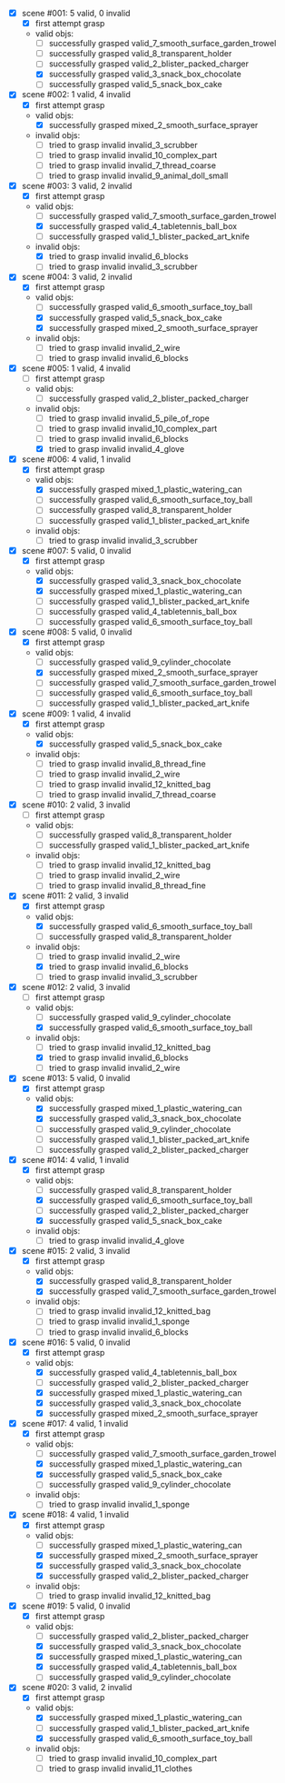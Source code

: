 * [x] scene #001: 5 valid, 0 invalid
  + [x] first attempt grasp
  + valid objs:
    - [ ] successfully grasped valid_7_smooth_surface_garden_trowel
    - [ ] successfully grasped valid_8_transparent_holder
    - [ ] successfully grasped valid_2_blister_packed_charger
    - [x] successfully grasped valid_3_snack_box_chocolate
    - [ ] successfully grasped valid_5_snack_box_cake
* [x] scene #002: 1 valid, 4 invalid
  + [x] first attempt grasp
  + valid objs:
    - [x] successfully grasped mixed_2_smooth_surface_sprayer
  + invalid objs:
    - [ ] tried to grasp invalid invalid_3_scrubber
    - [ ] tried to grasp invalid invalid_10_complex_part
    - [ ] tried to grasp invalid invalid_7_thread_coarse
    - [ ] tried to grasp invalid invalid_9_animal_doll_small
* [x] scene #003: 3 valid, 2 invalid
  + [x] first attempt grasp
  + valid objs:
    - [ ] successfully grasped valid_7_smooth_surface_garden_trowel
    - [x] successfully grasped valid_4_tabletennis_ball_box
    - [ ] successfully grasped valid_1_blister_packed_art_knife
  + invalid objs:
    - [x] tried to grasp invalid invalid_6_blocks
    - [ ] tried to grasp invalid invalid_3_scrubber
* [x] scene #004: 3 valid, 2 invalid
  + [x] first attempt grasp
  + valid objs:
    - [ ] successfully grasped valid_6_smooth_surface_toy_ball
    - [x] successfully grasped valid_5_snack_box_cake
    - [x] successfully grasped mixed_2_smooth_surface_sprayer
  + invalid objs:
    - [ ] tried to grasp invalid invalid_2_wire
    - [ ] tried to grasp invalid invalid_6_blocks
* [x] scene #005: 1 valid, 4 invalid
  + [ ] first attempt grasp
  + valid objs:
    - [ ] successfully grasped valid_2_blister_packed_charger
  + invalid objs:
    - [ ] tried to grasp invalid invalid_5_pile_of_rope
    - [ ] tried to grasp invalid invalid_10_complex_part
    - [ ] tried to grasp invalid invalid_6_blocks
    - [x] tried to grasp invalid invalid_4_glove
* [x] scene #006: 4 valid, 1 invalid
  + [x] first attempt grasp
  + valid objs:
    - [x] successfully grasped mixed_1_plastic_watering_can
    - [ ] successfully grasped valid_6_smooth_surface_toy_ball
    - [ ] successfully grasped valid_8_transparent_holder
    - [ ] successfully grasped valid_1_blister_packed_art_knife
  + invalid objs:
    - [ ] tried to grasp invalid invalid_3_scrubber
* [x] scene #007: 5 valid, 0 invalid
  + [x] first attempt grasp
  + valid objs:
    - [x] successfully grasped valid_3_snack_box_chocolate
    - [x] successfully grasped mixed_1_plastic_watering_can
    - [ ] successfully grasped valid_1_blister_packed_art_knife
    - [ ] successfully grasped valid_4_tabletennis_ball_box
    - [ ] successfully grasped valid_6_smooth_surface_toy_ball
* [x] scene #008: 5 valid, 0 invalid
  + [x] first attempt grasp
  + valid objs:
    - [ ] successfully grasped valid_9_cylinder_chocolate
    - [x] successfully grasped mixed_2_smooth_surface_sprayer
    - [ ] successfully grasped valid_7_smooth_surface_garden_trowel
    - [ ] successfully grasped valid_6_smooth_surface_toy_ball
    - [ ] successfully grasped valid_1_blister_packed_art_knife
* [x] scene #009: 1 valid, 4 invalid
  + [x] first attempt grasp
  + valid objs:
    - [x] successfully grasped valid_5_snack_box_cake
  + invalid objs:
    - [ ] tried to grasp invalid invalid_8_thread_fine
    - [ ] tried to grasp invalid invalid_2_wire
    - [ ] tried to grasp invalid invalid_12_knitted_bag
    - [ ] tried to grasp invalid invalid_7_thread_coarse
* [x] scene #010: 2 valid, 3 invalid
  + [ ] first attempt grasp
  + valid objs:
    - [ ] successfully grasped valid_8_transparent_holder
    - [ ] successfully grasped valid_1_blister_packed_art_knife
  + invalid objs:
    - [ ] tried to grasp invalid invalid_12_knitted_bag
    - [ ] tried to grasp invalid invalid_2_wire
    - [ ] tried to grasp invalid invalid_8_thread_fine
* [x] scene #011: 2 valid, 3 invalid
  + [x] first attempt grasp
  + valid objs:
    - [x] successfully grasped valid_6_smooth_surface_toy_ball
    - [ ] successfully grasped valid_8_transparent_holder
  + invalid objs:
    - [ ] tried to grasp invalid invalid_2_wire
    - [x] tried to grasp invalid invalid_6_blocks
    - [ ] tried to grasp invalid invalid_3_scrubber
* [x] scene #012: 2 valid, 3 invalid
  + [ ] first attempt grasp
  + valid objs:
    - [ ] successfully grasped valid_9_cylinder_chocolate
    - [x] successfully grasped valid_6_smooth_surface_toy_ball
  + invalid objs:
    - [ ] tried to grasp invalid invalid_12_knitted_bag
    - [x] tried to grasp invalid invalid_6_blocks
    - [ ] tried to grasp invalid invalid_2_wire
* [x] scene #013: 5 valid, 0 invalid
  + [x] first attempt grasp
  + valid objs:
    - [x] successfully grasped mixed_1_plastic_watering_can
    - [x] successfully grasped valid_3_snack_box_chocolate
    - [ ] successfully grasped valid_9_cylinder_chocolate
    - [ ] successfully grasped valid_1_blister_packed_art_knife
    - [ ] successfully grasped valid_2_blister_packed_charger
* [x] scene #014: 4 valid, 1 invalid
  + [x] first attempt grasp
  + valid objs:
    - [ ] successfully grasped valid_8_transparent_holder
    - [x] successfully grasped valid_6_smooth_surface_toy_ball
    - [ ] successfully grasped valid_2_blister_packed_charger
    - [x] successfully grasped valid_5_snack_box_cake
  + invalid objs:
    - [ ] tried to grasp invalid invalid_4_glove
* [x] scene #015: 2 valid, 3 invalid
  + [x] first attempt grasp
  + valid objs:
    - [x] successfully grasped valid_8_transparent_holder
    - [x] successfully grasped valid_7_smooth_surface_garden_trowel
  + invalid objs:
    - [ ] tried to grasp invalid invalid_12_knitted_bag
    - [ ] tried to grasp invalid invalid_1_sponge
    - [ ] tried to grasp invalid invalid_6_blocks
* [x] scene #016: 5 valid, 0 invalid
  + [x] first attempt grasp
  + valid objs:
    - [x] successfully grasped valid_4_tabletennis_ball_box
    - [ ] successfully grasped valid_2_blister_packed_charger
    - [x] successfully grasped mixed_1_plastic_watering_can
    - [x] successfully grasped valid_3_snack_box_chocolate
    - [x] successfully grasped mixed_2_smooth_surface_sprayer
* [x] scene #017: 4 valid, 1 invalid
  + [x] first attempt grasp
  + valid objs:
    - [ ] successfully grasped valid_7_smooth_surface_garden_trowel
    - [x] successfully grasped mixed_1_plastic_watering_can
    - [x] successfully grasped valid_5_snack_box_cake
    - [ ] successfully grasped valid_9_cylinder_chocolate
  + invalid objs:
    - [ ] tried to grasp invalid invalid_1_sponge
* [x] scene #018: 4 valid, 1 invalid
  + [x] first attempt grasp
  + valid objs:
    - [ ] successfully grasped mixed_1_plastic_watering_can
    - [x] successfully grasped mixed_2_smooth_surface_sprayer
    - [x] successfully grasped valid_3_snack_box_chocolate
    - [x] successfully grasped valid_2_blister_packed_charger
  + invalid objs:
    - [ ] tried to grasp invalid invalid_12_knitted_bag
* [x] scene #019: 5 valid, 0 invalid
  + [x] first attempt grasp
  + valid objs:
    - [ ] successfully grasped valid_2_blister_packed_charger
    - [x] successfully grasped valid_3_snack_box_chocolate
    - [x] successfully grasped mixed_1_plastic_watering_can
    - [x] successfully grasped valid_4_tabletennis_ball_box
    - [ ] successfully grasped valid_9_cylinder_chocolate
* [x] scene #020: 3 valid, 2 invalid
  + [x] first attempt grasp
  + valid objs:
    - [x] successfully grasped mixed_1_plastic_watering_can
    - [ ] successfully grasped valid_1_blister_packed_art_knife
    - [x] successfully grasped valid_6_smooth_surface_toy_ball
  + invalid objs:
    - [ ] tried to grasp invalid invalid_10_complex_part
    - [ ] tried to grasp invalid invalid_11_clothes
